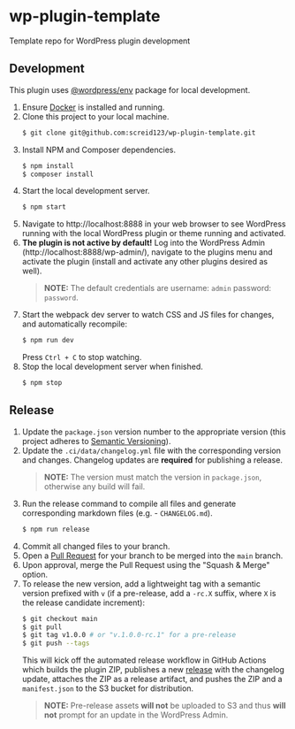 # wp-plugin-template
Template repo for WordPress plugin development

## Development

This plugin uses [@wordpress/env](https://developer.wordpress.org/block-editor/reference-guides/packages/packages-env/)
package for local development.

1. Ensure [Docker](https://docs.docker.com/docker-for-mac/install/) is installed and running.
1. Clone this project to your local machine.
   ```bash
   $ git clone git@github.com:screid123/wp-plugin-template.git
   ```
1. Install NPM and Composer dependencies.
   ```bash
   $ npm install
   $ composer install
   ```
1. Start the local development server.
   ```bash
   $ npm start
   ```
1. Navigate to http://localhost:8888 in your web browser to see WordPress running with the local WordPress plugin or
   theme running and activated.
1. **The plugin is not active by default!** Log into the WordPress Admin (http://localhost:8888/wp-admin/), navigate to
   the plugins menu and activate the plugin (install and activate any other plugins desired as well).
   > **NOTE:** The default credentials are username: `admin` password: `password`.
1. Start the webpack dev server to watch CSS and JS files for changes, and automatically recompile:
   ```bash
   $ npm run dev
   ```
   Press `Ctrl + C` to stop watching.
1. Stop the local development server when finished.
   ```bash
   $ npm stop
   ```

## Release

1. Update the `package.json` version number to the appropriate version (this project adheres to
   [Semantic Versioning](https://semver.org/spec/v2.0.0.html)).
1. Update the `.ci/data/changelog.yml` file with the corresponding version and changes. Changelog updates are
   **required** for publishing a release.
   > **NOTE:** The version must match the version in `package.json`, otherwise any build will fail.
1. Run the release command to compile all files and generate corresponding markdown files (e.g. - `CHANGELOG.md`).
   ```bash
   $ npm run release
   ```
1. Commit all changed files to your branch.
1. Open a [Pull Request](https://github.com/CreditCardsCom/wp-media-credit/pulls) for your branch to be merged into the
   `main` branch.
1. Upon approval, merge the Pull Request using the "Squash & Merge" option.
1. To release the new version, add a lightweight tag with a semantic version prefixed with `v` (if a pre-release, add a
   `-rc.X` suffix, where `X` is the release candidate increment):
   ```bash
   $ git checkout main
   $ git pull
   $ git tag v1.0.0 # or "v.1.0.0-rc.1" for a pre-release
   $ git push --tags
   ```
   This will kick off the automated release workflow in GitHub Actions which builds the plugin ZIP, publishes a new
   [release](https://github.com/CreditCardsCom/wp-media-credit/releases) with the changelog update, attaches the ZIP as
   a release artifact, and pushes the ZIP and a `manifest.json` to the S3 bucket for distribution.
   > **NOTE:** Pre-release assets **will not** be uploaded to S3 and thus **will not** prompt for an update in the
   > WordPress Admin.